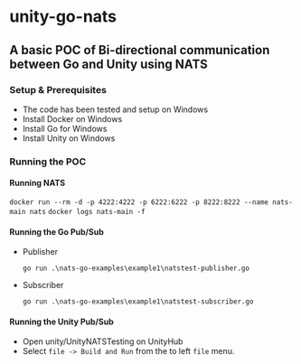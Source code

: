 # unity-go-nats

## A basic POC of Bi-directional communication between Go and Unity using NATS

### Setup & Prerequisites

* The code has been tested and setup on Windows
* Install Docker on Windows
* Install Go for Windows
* Install Unity on Windows

### Running the POC

#### Running NATS

`docker run --rm -d -p 4222:4222 -p 6222:6222 -p 8222:8222 --name nats-main nats`
`docker logs nats-main -f`

#### Running the Go Pub/Sub

* Publisher
  
    `go run .\nats-go-examples\example1\natstest-publisher.go`

* Subscriber
  
    `go run .\nats-go-examples\example1\natstest-subscriber.go`

#### Running the Unity Pub/Sub

* Open unity/UnityNATSTesting on UnityHub
* Select `file -> Build and Run` from the to left `file` menu.

